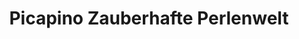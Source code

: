 ---
title: "Picapino Zauberhafte Perlenwelt"
url: /braunfels/picapino-zauberhafte-perlenwelt/
shop: Schmuck
---